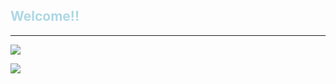 <h2 style="color:lightblue;"> Welcome!! </h2> 
<hr/>

![](https://ipcounter.ihcr.top/?mode=1)


![](https://westlake.edu.cn/images/header_white_icon.png)
